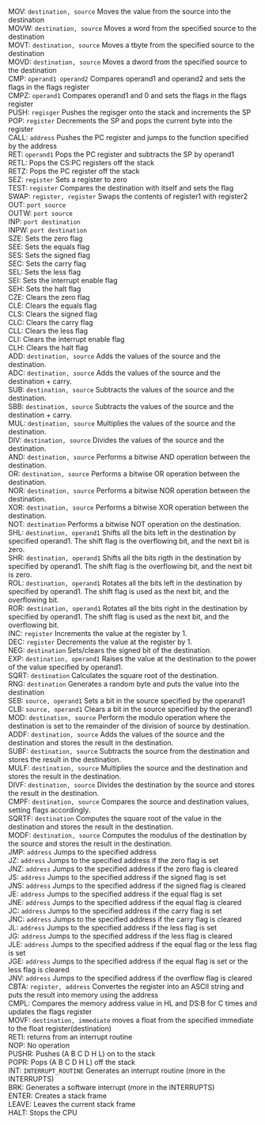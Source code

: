 MOV:        `destination, source`               Moves the value from the source into the destination <br>
MOVW:       `destination, source`               Moves a word from the specified source to the destination <br>
MOVT:       `destination, source`               Moves a tbyte from the specified source to the destination <br>
MOVD:       `destination, source`               Moves a dword from the specified source to the destination <br>
CMP:        `operand1 operand2`                 Compares operand1 and operand2 and sets the flags in the flags register <br>
CMPZ:       `operand1`                          Compares operand1 and 0 and sets the flags in the flags register <br>
PUSH:       `regisger`                          Pushes the regisger onto the stack and increments the SP <br>
POP:        `register`                          Decrements the SP and pops the current byte into the register <br>
CALL:       `address`                           Pushes the PC register and jumps to the function specified by the address <br>
RET:        `operand1`                          Pops the PC register and subtracts the SP by operand1 <br>
RETL:                                           Pops the CS:PC registers off the stack <br>
RETZ:                                           Pops the PC register off the stack <br>
SEZ:        `register`                          Sets a register to zero <br>
TEST:       `register`                          Compares the destination with itself and sets the flag <br>
SWAP:       `register, register`                Swaps the contents of register1 with register2 <br>
OUT:        `port source`                       <br>
OUTW:       `port source`                       <br>
INP:        `port destination`                  <br>
INPW:       `port destination`                  <br>
SZE:                                            Sets the zero flag <br>
SEE:                                            Sets the equals flag <br>
SES:                                            Sets the signed flag <br>
SEC:                                            Sets the carry flag <br>
SEL:                                            Sets the less flag <br>
SEI:                                            Sets the interrupt enable flag <br>
SEH:                                            Sets the halt flag <br>
CZE:                                            Clears the zero flag <br>
CLE:                                            Clears the equals flag <br>
CLS:                                            Clears the signed flag <br>
CLC:                                            Clears the carry flag <br>
CLL:                                            Clears the less flag <br>
CLI:                                            Clears the interrupt enable flag <br>
CLH:                                            Clears the halt flag <br>
ADD:    `destination, source`                   Adds the values of the source and the destination. <br>
ADC:    `destination, source`                   Adds the values of the source and the destination + carry. <br>
SUB:    `destination, source`                   Subtracts the values of the source and the destination. <br>
SBB:    `destination, source`                   Subtracts the values of the source and the destination + carry. <br>
MUL:    `destination, source`                   Multiplies the values of the source and the destination. <br>
DIV:    `destination, source`                   Divides the values of the source and the destination. <br>
AND:    `destination, source`                   Performs a bitwise AND operation between the destination. <br>
OR:     `destination, source`                   Performs a bitwise OR operation between the destination. <br>
NOR:    `destination, source`                   Performs a bitwise NOR operation between the destination. <br>
XOR:    `destination, source`                   Performs a bitwise XOR operation between the destination. <br>
NOT:    `destination`                           Performs a bitwise NOT operation on the destination. <br>
SHL:    `destination, operand1`                 Shifts all the bits left in the destination by specified operand1. The shift flag is the overflowing bit, and the next bit is zero. <br>
SHR:    `destination, operand1`                 Shifts all the bits rigth in the destination by specified by operand1. The shift flag is the overflowing bit, and the next bit is zero. <br>
ROL:    `destination, operand1`                 Rotates all the bits left in the destination by specified by operand1. The shift flag is used as the next bit, and the overflowing bit. <br>
ROR:    `destination, operand1`                 Rotates all the bits right in the destination by specified by operand1. The shift flag is used as the next bit, and the overflowing bit. <br>
INC:    `register`                              Increments the value at the register by 1. <br>
DEC:    `register`                              Decrements the value at the register by 1. <br>
NEG:    `destination`                           Sets/clears the signed bit of the destination. <br>
EXP:    `destination, operand1`                 Raises the value at the destination to the power of the value specified by operand1. <br>
SQRT:   `destination`                           Calculates the square root of the destination. <br>
RNG:    `destination`                           Generates a random byte and puts the value into the destination <br>
SEB:    `source, operand1`                      Sets a bit in the source specified by the operand1 <br>
CLB:    `source, operand1`                      Clears a bit in the source specified by the operand1 <br>
MOD:    `destination, source`                   Perform the modulo operation where the destination is set to the remainder of the division of source by destination. <br>
ADDF:   `destination, source`                   Adds the values of the source and the destination and stores the result in the destination. <br>
SUBF:   `destination, source`                   Subtracts the source from the destination and stores the result in the destination. <br>
MULF:   `destination, source`                   Multiplies the source and the destination and stores the result in the destination. <br>
DIVF:   `destination, source`                   Divides the destination by the source and stores the result in the destination. <br>
CMPF:   `destination, source`                   Compares the source and destination values, setting flags accordingly. <br>
SQRTF:  `destination`                           Computes the square root of the value in the destination and stores the result in the destination. <br>
MODF:   `destination, source`                   Computes the modulus of the destination by the source and stores the result in the destination. <br>
JMP:    `address`                               Jumps to the specified address <br>
JZ:     `address`                               Jumps to the specified address if the zero flag is set <br>
JNZ:    `address`                               Jumps to the specified address if the zero flag is cleared <br>
JS:     `address`                               Jumps to the specified address if the signed flag is set <br>
JNS:    `address`                               Jumps to the specified address if the signed flag is cleared <br>
JE:     `address`                               Jumps to the specified address if the equal flag is set <br>
JNE:    `address`                               Jumps to the specified address if the equal flag is cleared <br>
JC:     `address`                               Jumps to the specified address if the carry flag is set <br>
JNC:    `address`                               Jumps to the specified address if the carry flag is cleared <br>
JL:     `address`                               Jumps to the specified address if the less flag is set <br>
JG:     `address`                               Jumps to the specified address if the less flag is cleared <br>
JLE:    `address`                               Jumps to the specified address if the equal flag or the less flag is set <br>
JGE:    `address`                               Jumps to the specified address if the equal flag is set or the less flag is cleared <br>
JNV:    `address`                               Jumps to the specified address if the overflow flag is cleared <br>
CBTA:   `register, address`                     Convertes the register into an ASCII string and puts the result into memory using the address <br>
CMPL:                                           Compares the memory address value in HL and DS:B for C times and updates the flags register <br>
MOVF:   `destination, immediate`                moves a float from the specified immediate to the float register(destination) <br>
RETI:                                           returns from an interrupt routine <br>
NOP:                                            No operation <br>
PUSHR:                                          Pushes (A B C D H L) on to the stack <br>
POPR:                                           Pops (A B C D H L) off the stack <br>
INT:    `INTERRUPT_ROUTINE`                     Generates an interrupt routine (more in the INTERRUPTS) <br>
BRK:                                            Generates a software interrupt (more in the INTERRUPTS) <br>
ENTER:                                          Creates a stack frame <br>
LEAVE:                                          Leaves the current stack frame <br>
HALT:                                           Stops the CPU <br>
